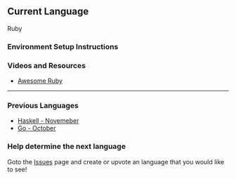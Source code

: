 ## Current Language

Ruby

### Environment Setup Instructions

### Videos and Resources

* [Awesome Ruby](https://github.com/markets/awesome-ruby)

---

### Previous Languages

* [Haskell - Novemeber](https://github.com/KualiCo/club-lpl/tree/haskell)
* [Go - October](https://github.com/KualiCo/club-lpl/tree/go)

### Help determine the next language

Goto the [Issues](https://github.com/KualiCo/club-lpl/issues) page and create or upvote an language that you would like to see!